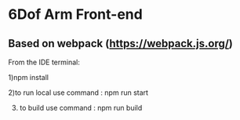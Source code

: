 # 6Dof Arm Front-end

Based on webpack (https://webpack.js.org/)
-
From the IDE terminal:

1)npm install

2)to run local use command : npm run start

3) to build use command : npm run build
